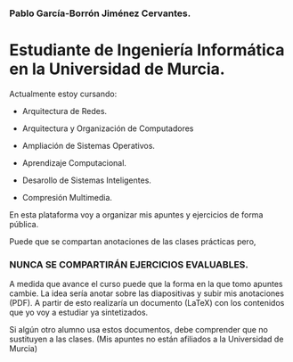 ### Pablo García-Borrón Jiménez Cervantes.

# Estudiante de Ingeniería Informática en la Universidad de Murcia. 
 Actualmente estoy cursando:

- Arquitectura de Redes.
- Arquitectura y Organización de Computadores
- Ampliación de Sistemas Operativos.

- Aprendizaje Computacional.
- Desarollo de Sistemas Inteligentes.
- Compresión Multimedia. 

En esta plataforma voy a organizar mis apuntes y ejercicios de forma pública.

Puede que se compartan anotaciones de las clases prácticas pero, 

### NUNCA SE COMPARTIRÁN EJERCICIOS EVALUABLES.

A medida que avance el curso puede que la forma en la que tomo apuntes cambie.
La idea sería anotar sobre las diapositivas y subir mis anotaciones (PDF).
A partir de esto realizaría un documento (LaTeX) con los contenidos que yo voy a estudiar ya sintetizados.

Si algún otro alumno usa estos documentos, debe comprender que no sustituyen a las clases. 
(Mis apuntes no están afiliados a la Universidad de Murcia)
